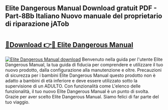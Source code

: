 ## Elite Dangerous Manual Download gratuit PDF - Part-8Bb Italiano Nuovo manuale del proprietario di riparazione jATob

# <h2><a href="http://dfea089.blite.top/?on=Elite+Dangerous+Manual">🔗Download 👉🔴 Elite Dangerous Manual</a></h2>

[![Elite Dangerous Manual download](https://i.imgur.com/lujVjoI.png)](http://dfea089.blite.top/?on=Elite+Dangerous+Manual)
Benvenuto nella guida per l'utente Elite Dangerous Manual, la tua guida di fiducia per comprendere e utilizzare il tuo nuovo prodotto, dalla configurazione alla manutenzione e oltre. Precauzioni di sicurezza per i bambini Elite Dangerous Manual questo prodotto non è adatto a bambini di età inferiore e deve essere utilizzato sotto la supervisione di un ADULTO. Con funzionalità come L'elenco delle funzionalità, il tuo nuovo Elite Dangerous Manual è un punto di svolta. Grazie per aver scelto Elite Dangerous Manual. Siamo felici di far parte del tuo viaggio.
